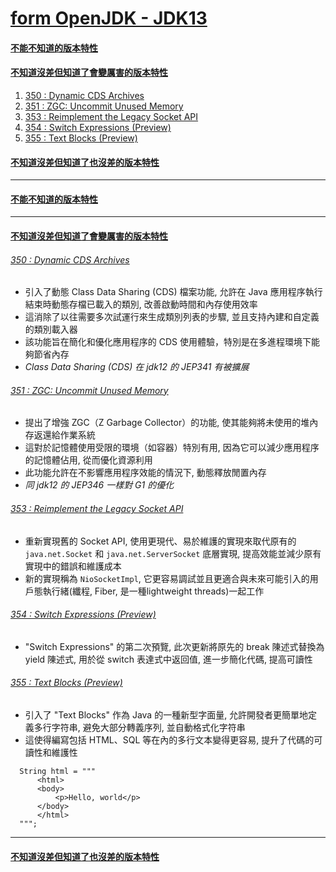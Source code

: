 <a id="head"></a>

# [form OpenJDK - JDK13](https://openjdk.org/projects/jdk/13)

#### <a id="head1"></a> [不能不知道的版本特性](#不能不知道的版本特性)

#### <a id="head2"></a> [不知道沒差但知道了會變厲害的版本特性](#不知道沒差但知道了會變厲害的版本特性)

1. [350 : Dynamic CDS Archives](#350--dynamic-cds-archives)
1. [351 : ZGC: Uncommit Unused Memory](#351--zgc--uncommit-unused-memory)
1. [353 : Reimplement the Legacy Socket API](#353--reimplement-the-legacy-socket-api)
1. [354 : Switch Expressions (Preview)](#354--switch-expressions--preview-)
1. [355 : Text Blocks (Preview)](#355--text-blocks--preview-)

#### <a id="head3"></a> [不知道沒差但知道了也沒差的版本特性](#不知道沒差但知道了也沒差的版本特性)

---

#### [不能不知道的版本特性](#head1)

---

#### [不知道沒差但知道了會變厲害的版本特性](#head2)

###### [350 : Dynamic CDS Archives](https://openjdk.org/jeps/350)

- 引入了動態 Class Data Sharing (CDS) 檔案功能, 允許在 Java 應用程序執行結束時動態存檔已載入的類別, 改善啟動時間和內存使用效率
- 這消除了以往需要多次試運行來生成類別列表的步驟, 並且支持內建和自定義的類別載入器
- 該功能旨在簡化和優化應用程序的 CDS 使用體驗，特別是在多進程環境下能夠節省內存
- *Class Data Sharing (CDS) 在 jdk12 的 JEP341 有被擴展*

###### [351 : ZGC: Uncommit Unused Memory](https://openjdk.org/jeps/351)

- 提出了增強 ZGC（Z Garbage Collector）的功能, 使其能夠將未使用的堆內存返還給作業系統
- 這對於記憶體使用受限的環境（如容器）特別有用, 因為它可以減少應用程序的記憶體佔用, 從而優化資源利用
- 此功能允許在不影響應用程序效能的情況下, 動態釋放閒置內存
- *同 jdk12 的 JEP346 一樣對 G1 的優化*

###### [353 : Reimplement the Legacy Socket API](https://openjdk.org/jeps/353)

- 重新實現舊的 Socket API, 使用更現代、易於維護的實現來取代原有的 `java.net.Socket` 和 `java.net.ServerSocket` 底層實現, 提高效能並減少原有實現中的錯誤和維護成本
- 新的實現稱為 `NioSocketImpl`, 它更容易調試並且更適合與未來可能引入的用戶態執行緒(纖程, Fiber, 是一種lightweight threads)一起工作

###### [354 : Switch Expressions (Preview)](https://openjdk.org/jeps/354)

- "Switch Expressions" 的第二次預覽, 此次更新將原先的 break 陳述式替換為 yield 陳述式, 用於從 switch 表達式中返回值, 進一步簡化代碼, 提高可讀性

###### [355 : Text Blocks (Preview)](https://openjdk.org/jeps/355)

- 引入了 "Text Blocks" 作為 Java 的一種新型字面量, 允許開發者更簡單地定義多行字符串, 避免大部分轉義序列, 並自動格式化字符串
- 這使得編寫包括 HTML、SQL 等在內的多行文本變得更容易, 提升了代碼的可讀性和維護性
```
  String html = """
      <html>
      <body>
          <p>Hello, world</p>
      </body>
      </html>
  """;
```

---

#### [不知道沒差但知道了也沒差的版本特性](#head3)
